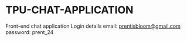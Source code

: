 # TPU-CHAT-APPLICATION
Front-end chat application
Login details
email: prentisbloom@gmail.com
password: prent_24
